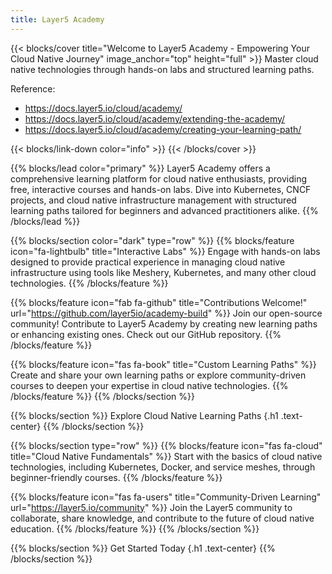 ```yaml
---
title: Layer5 Academy
---
```


{{< blocks/cover title="Welcome to Layer5 Academy - Empowering Your Cloud Native Journey" image_anchor="top" height="full" >}}
Master cloud native technologies through hands-on labs and structured learning paths.

Reference:

- https://docs.layer5.io/cloud/academy/
- https://docs.layer5.io/cloud/academy/extending-the-academy/
- https://docs.layer5.io/cloud/academy/creating-your-learning-path/

{{< blocks/link-down color="info" >}} {{< /blocks/cover >}}

{{% blocks/lead color="primary" %}} Layer5 Academy offers a comprehensive learning platform for cloud native enthusiasts, providing free, interactive courses and hands-on labs. Dive into Kubernetes, CNCF projects, and cloud native infrastructure management with structured learning paths tailored for beginners and advanced practitioners alike. {{% /blocks/lead %}}

{{% blocks/section color="dark" type="row" %}} {{% blocks/feature icon="fa-lightbulb" title="Interactive Labs" %}} Engage with hands-on labs designed to provide practical experience in managing cloud native infrastructure using tools like Meshery, Kubernetes, and many other cloud technologies. {{% /blocks/feature %}}

{{% blocks/feature icon="fab fa-github" title="Contributions Welcome!" url="https://github.com/layer5io/academy-build" %}} Join our open-source community! Contribute to Layer5 Academy by creating new learning paths or enhancing existing ones. Check out our GitHub repository. {{% /blocks/feature %}}

{{% blocks/feature icon="fas fa-book" title="Custom Learning Paths" %}} Create and share your own learning paths or explore community-driven courses to deepen your expertise in cloud native technologies. {{% /blocks/feature %}} {{% /blocks/section %}}

{{% blocks/section %}} Explore Cloud Native Learning Paths {.h1 .text-center} {{% /blocks/section %}}

{{% blocks/section type="row" %}} {{% blocks/feature icon="fas fa-cloud" title="Cloud Native Fundamentals" %}} Start with the basics of cloud native technologies, including Kubernetes, Docker, and service meshes, through beginner-friendly courses. {{% /blocks/feature %}}

{{% blocks/feature icon="fas fa-users" title="Community-Driven Learning" url="https://layer5.io/community" %}} Join the Layer5 community to collaborate, share knowledge, and contribute to the future of cloud native education. {{% /blocks/feature %}} {{% /blocks/section %}}

{{% blocks/section %}} Get Started Today {.h1 .text-center} {{% /blocks/section %}}
